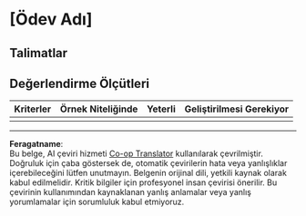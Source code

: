 <!--
CO_OP_TRANSLATOR_METADATA:
{
  "original_hash": "b5f62ec256c7e43e771f0d3b4e1a9130",
  "translation_date": "2025-08-28T03:45:31+00:00",
  "source_file": "lesson-template/assignment.md",
  "language_code": "tr"
}
-->
# [Ödev Adı]

## Talimatlar

## Değerlendirme Ölçütleri

| Kriterler | Örnek Niteliğinde | Yeterli | Geliştirilmesi Gerekiyor |
| --------- | ----------------- | ------- | ------------------------ |
|           |                   |         |                          |

---

**Feragatname**:  
Bu belge, AI çeviri hizmeti [Co-op Translator](https://github.com/Azure/co-op-translator) kullanılarak çevrilmiştir. Doğruluk için çaba göstersek de, otomatik çevirilerin hata veya yanlışlıklar içerebileceğini lütfen unutmayın. Belgenin orijinal dili, yetkili kaynak olarak kabul edilmelidir. Kritik bilgiler için profesyonel insan çevirisi önerilir. Bu çevirinin kullanımından kaynaklanan yanlış anlamalar veya yanlış yorumlamalar için sorumluluk kabul etmiyoruz.
